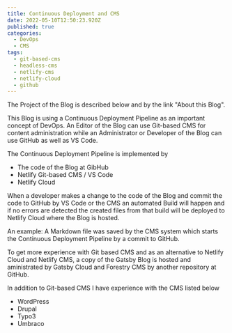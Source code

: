 ```yaml
---
title: Continuous Deployment and CMS
date: 2022-05-10T12:50:23.920Z
published: true
categories:
  - DevOps
  - CMS
tags:
  - git-based-cms
  - headless-cms
  - netlify-cms
  - netlify-cloud
  - github
---
```

The Project of the Blog is described below and by the link "About this Blog".

This Blog is using a Continuous Deployment Pipeline as an important concept of DevOps. An Editor of the Blog can use Git-based CMS for content administration while an Administrator or Developer of the Blog can use GitHub as well as VS Code.

The Continuous Deployment Pipeline is implemented by

* The code of the Blog at GibHub
* Netlify Git-based CMS / VS Code
* Netlify Cloud

When a developer makes a change to the code of the Blog and commit the code to GitHub by VS Code or the CMS an automated Build will happen and if no errors are detected the created files from that build will be deployed to Netlify Cloud where the Blog is hosted.

An example: A Markdown file was saved by the CMS system which starts the Continuous Deployment Pipeline by a commit to GitHub.

To get more experience with Git based CMS and as an alternative to Netlify Cloud and Netlify CMS, a copy of the Gatsby Blog is hosted and aministrated by Gatsby Cloud and Forestry CMS by another repository at GitHub.

In addition to Git-based CMS I have experience with the CMS listed below

* WordPress
* Drupal
* Typo3
* Umbraco
